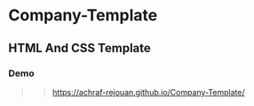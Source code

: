 # Company-Template
## HTML And CSS Template

### Demo
>>https://achraf-rejouan.github.io/Company-Template/
